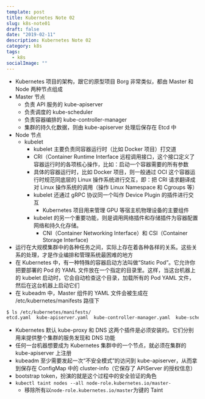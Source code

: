 ```yaml
---
template: post
title: Kubernetes Note 02
slug: k8s-note01
draft: false
date: "2019-02-11"
description: Kubernetes Note 02
category: k8s
tags:
  - k8s
socialImage: ""
---
```


- Kubernetes 项目的架构，跟它的原型项目 Borg 非常类似，都由 Master 和 Node 两种节点组成
- Master 节点
  - 负责 API 服务的 kube-apiserver
  - 负责调度的 kube-scheduler
  - 负责容器编排的 kube-controller-manager
  - 集群的持久化数据，则由 kube-apiserver 处理后保存在 Etcd 中
- Node 节点
  - kubelet
    - kubelet 主要负责同容器运行时（比如 Docker 项目）打交道
    - CRI（Container Runtime Interface 远程调用接口，这个接口定义了容器运行时的各项核心操作，比如：启动一个容器需要的所有参数
    - 具体的容器运行时，比如 Docker 项目，则一般通过 OCI 这个容器运行时规范同底层的 Linux 操作系统进行交互，即：把 CRI 请求翻译成对 Linux 操作系统的调用（操作 Linux Namespace 和 Cgroups 等）
    - kubelet 还通过 gRPC 协议同一个叫作 Device Plugin 的插件进行交互
      - Kubernetes 项目用来管理 GPU 等宿主机物理设备的主要组件
    - kubelet 的另一个重要功能，则是调用网络插件和存储插件为容器配置网络和持久化存储。
      - CNI（Container Networking Interface）和 CSI（Container Storage Interface)
- 运行在大规模集群中的各种任务之间，实际上存在着各种各样的关系。这些关系的处理，才是作业编排和管理系统最困难的地方
- 在 Kubernetes 中，有一种特殊的容器启动方法叫做“Static Pod”。它允许你把要部署的 Pod 的 YAML 文件放在一个指定的目录里。这样，当这台机器上的 kubelet 启动时，它会自动检查这个目录，加载所有的 Pod YAML 文件，然后在这台机器上启动它们
- 在 kubeadm 中，Master 组件的 YAML 文件会被生成在 /etc/kubernetes/manifests 路径下

```bash
$ ls /etc/kubernetes/manifests/
etcd.yaml  kube-apiserver.yaml  kube-controller-manager.yaml  kube-scheduler.yaml
```

- Kubernetes 默认 kube-proxy 和 DNS 这两个插件是必须安装的。它们分别用来提供整个集群的服务发现和 DNS 功能
- 任何一台机器想要成为 Kubernetes 集群中的一个节点，就必须在集群的 kube-apiserver 上注册
- kubeadm 至少需要发起一次“不安全模式”的访问到 kube-apiserver，从而拿到保存在 ConfigMap 中的 cluster-info（它保存了 APIServer 的授权信息）
- bootstrap token，扮演的就是这个过程中的安全验证的角色
- `kubectl taint nodes --all node-role.kubernetes.io/master-`
  - 移除所有以`node-role.kubernetes.io/master`为键的 Taint

